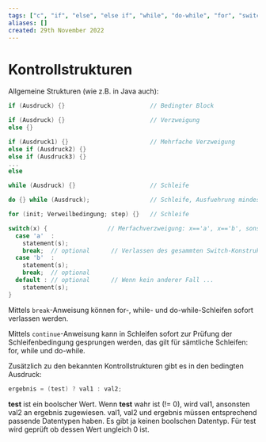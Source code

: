 ```yaml
---
tags: ["c", "if", "else", "else if", "while", "do-while", "for", "switch-case", "break", "continue"]
aliases: []
created: 29th November 2022
---
```


# Kontrollstrukturen

Allgemeine Strukturen (wie z.B. in Java auch):

```c
if (Ausdruck) {}						// Bedingter Block
```

```c 
if (Ausdruck) {}						// Verzweigung
else {}
```

```c
if (Ausdruck1) {}						// Mehrfache Verzweigung
else if (Ausdruck2) {}
else if (Ausdruck3) {}
...
else
```

```c
while (Ausdruck) {}						// Schleife
```

```c
do {} while (Ausdruck);					// Schleife, Ausfuehrung mindestens einmal
```

```c
for (init; Verweilbedingung; step) {}	// Schleife
```

```c
switch(x) {					// Merfachverzweigung: x=='a', x=='b', sonst
  case 'a'  :
    statement(s);
    break;	// optional		 // Verlassen des gesammten Switch-Konstrukts
  case 'b'  :
    statement(s);
    break;	// optional
  default :	// optional		 // Wenn kein anderer Fall ...
    statement(s);
}
```

Mittels `break`-Anweisung können for-, while- und do-while-Schleifen sofort verlassen werden.

Mittels `continue`-Anweisung kann in Schleifen sofort zur Prüfung der Schleifenbedingung gesprungen werden, das gilt für sämtliche Schleifen: for, while und do-while.





Zusätzlich zu den bekannten Kontrollstrukturen gibt es in den bedingten Ausdruck:

```c
ergebnis = (test) ? val1 : val2;
```

**test** ist ein boolscher Wert. Wenn **test** wahr ist (!= 0), wird val1, ansonsten val2 an ergebnis zugewiesen. val1, val2 und ergebnis müssen entsprechend passende Datentypen haben. Es gibt ja keinen boolschen Datentyp. Für test wird geprüft ob dessen Wert ungleich 0 ist.
